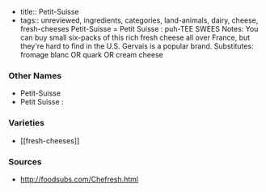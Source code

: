 - title:: Petit-Suisse
- tags:: unreviewed, ingredients, categories, land-animals, dairy, cheese, fresh-cheeses
Petit-Suisse = Petit Suisse : puh-TEE SWEES Notes: You can buy small six-packs of this rich fresh cheese all over France, but they're hard to find in the U.S. Gervais is a popular brand. Substitutes: fromage blanc OR quark OR cream cheese

### Other Names

* Petit-Suisse
* Petit Suisse :

### Varieties

* [[fresh-cheeses]]

### Sources
* http://foodsubs.com/Chefresh.html

